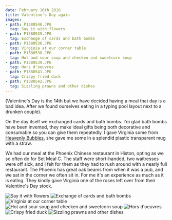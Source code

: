 ```yaml
---
date: February 16th 2018
title: Valentine's Day again
images:
- path: P1380546.JPG
  tag: Say it with flowers
- path: P1380535.JPG
  tag: Exchange of cards and bath bombs
- path: P1380536.JPG
  tag: Virginia at our corner table
- path: P1380538.JPG
  tag: Hot and sour soup and checken and sweetcorn soup
- path: P1380539.JPG
  tag: Hors d'oeuvres
- path: P1380541.JPG
  tag: Crispy fried duck
- path: P1380542.JPG
  tag: Sizzling prawns and other dishes
---
```

(Valentine's Day is the 14th but we have decided having a meal that day is
a bad idea. After we found ourselves eating in a typing pool layout next to
a drunken couple).

On the day itself we exchanged cards and bath bombs. I'm glad bath bombs have
been invented, they make ideal gifts being both decorative and consumable so
you can give them repeatedly. I gave Virginia some from
[Heavenly Bubbles](https://www.heavenlybubbles.co.uk/), she gave me some in
a splendid plastic transparent mug with a straw.

We had our meal at the Phoenix Chinese restaurant in Histon, opting as we so
often do for Set Meal C. The staff were short-handed, two waitresses were off
sick, and I felt for them as they had to rush around with a nearly full
restaurant. The Phoenix has great oak beams from when it was a pub, and we
sat in the corner we often sit in. For me it's an experience as much as
it is eating. They kindly gave Virginia one of the roses left over from
their Valentine's Day stock.

![Say it with flowers](P1380546.JPG)
![Exchange of cards and bath bombs](P1380535.JPG)
![Virginia at our corner table](P1380536.JPG)
![Hot and sour soup and checken and sweetcorn soup](P1380538.JPG)
![Hors d'oeuvres](P1380539.JPG)
![Crispy fried duck](P1380541.JPG)
![Sizzling prawns and other dishes](P1380542.JPG)
